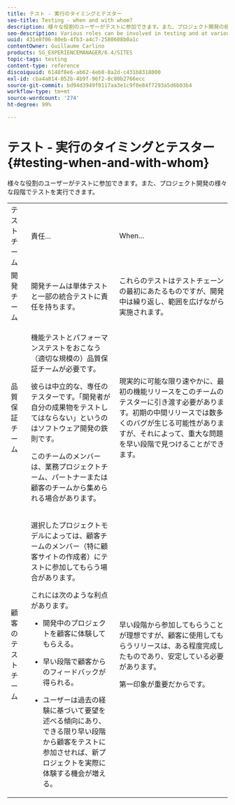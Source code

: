 ```yaml
---
title: テスト - 実行のタイミングとテスター
seo-title: Testing - when and with whom?
description: 様々な役割のユーザーがテストに参加できます。また、プロジェクト開発の様々な段階でテストを実行できます
seo-description: Various roles can be involved in testing and at various stages of project development
uuid: 431e8f06-80eb-4fb3-a4c7-2580608b0a1c
contentOwner: Guillaume Carlino
products: SG_EXPERIENCEMANAGER/6.4/SITES
topic-tags: testing
content-type: reference
discoiquuid: 6148f8e6-ab62-4eb8-8a2d-c431b8318000
exl-id: cba4a814-052b-4b9f-96f2-8c80b2766ecc
source-git-commit: bd94d3949f0117aa3e1c9f0e84f7293a5d6b03b4
workflow-type: tm+mt
source-wordcount: '274'
ht-degree: 99%

---
```


# テスト - 実行のタイミングとテスター{#testing-when-and-with-whom}

様々な役割のユーザーがテストに参加できます。また、プロジェクト開発の様々な段階でテストを実行できます。

<table> 
 <tbody> 
  <tr> 
   <td>テストチーム</td> 
   <td>責任… </td> 
   <td>When...</td> 
  </tr> 
  <tr> 
   <td>開発チーム</td> 
   <td>開発チームは単体テストと一部の統合テストに責任を持ちます。</td> 
   <td>これらのテストはテストチェーンの最初にあたるものですが、開発中は繰り返し、範囲を広げながら実施されます。</td> 
  </tr> 
  <tr> 
   <td>品質保証チーム</td> 
   <td><p>機能テストとパフォーマンステストをおこなう（適切な規模の）品質保証チームが必要です。</p> <p>彼らは中立的な、専任のテスターです。「開発者が自分の成果物をテストしてはならない」というのはソフトウェア開発の鉄則です。</p> <p>このチームのメンバーは、業務プロジェクトチーム、パートナーまたは顧客のチームから集められる場合があります。</p> </td> 
   <td><p>現実的に可能な限り速やかに、最初の機能リリースをこのチームのテスターに引き渡す必要があります。初期の中間リリースでは数多くのバグが生じる可能性がありますが、それによって、重大な問題を早い段階で見つけることができます。</p> </td> 
  </tr> 
  <tr> 
   <td>顧客のテストチーム</td> 
   <td><p>選択したプロジェクトモデルによっては、顧客チームのメンバー（特に顧客サイトの作成者）にテストに参加してもらう場合があります。</p> <p>これには次のような利点があります。</p> 
    <ul> 
     <li><p>開発中のプロジェクトを顧客に体験してもらえる。</p> </li> 
     <li><p>早い段階で顧客からのフィードバックが得られる。</p> </li> 
     <li><p>ユーザーは過去の経験に基づいて要望を述べる傾向にあり、できる限り早い段階から顧客をテストに参加させれば、新プロジェクトを<i></i>実際に体験する機会が増える。</p> </li> 
    </ul> </td> 
   <td><p>早い段階から参加してもらうことが理想ですが、顧客に使用してもらうリリースは、ある程度完成したものであり、安定している必要があります。</p> <p>第一印象が重要だからです。</p> </td> 
  </tr> 
 </tbody> 
</table>
